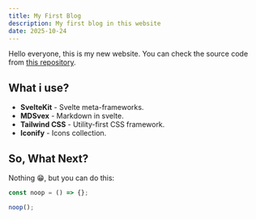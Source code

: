```yaml
---
title: My First Blog
description: My first blog in this website
date: 2025-10-24
---
```


Hello everyone, this is my new website. You can check the source code from [this repository](https://github.com/hyperz111/hyperz111.github.io).

## What i use?

- **SvelteKit** - Svelte meta-frameworks.
- **MDSvex** - Markdown in svelte.
- **Tailwind CSS** - Utility-first CSS framework.
- **Iconify** - Icons collection.

## So, What Next?

Nothing 😁, but you can do this:

```js
const noop = () => {};

noop();
```
